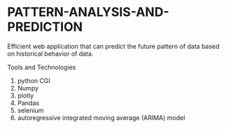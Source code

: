 # PATTERN-ANALYSIS-AND-PREDICTION

Efficient web application that can predict the future pattern of data based on  historical behavior of data.

Tools and Technologies

1) python CGI
2) Numpy 
3) plotly 
4) Pandas
5) selenium
6) autoregressive integrated moving average (ARIMA) model
